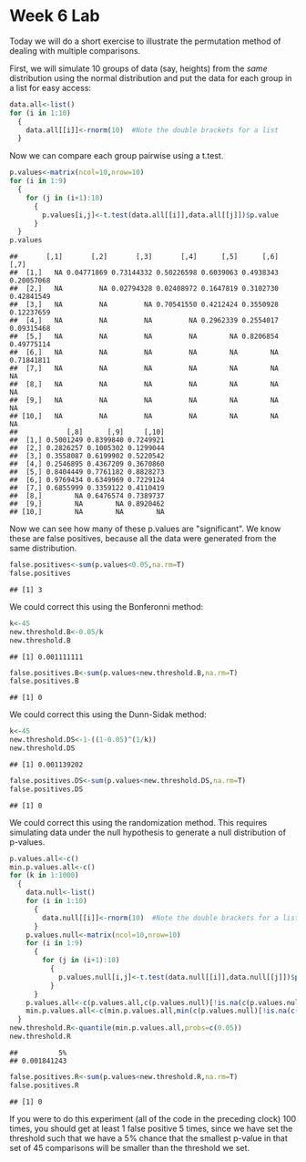 Week 6 Lab
=============
  
Today we will do a short exercise to illustrate the permutation method of dealing with multiple comparisons.

First, we will simulate 10 groups of data (say, heights) from the *same* distribution using the normal distribution and put the data for each group in a list for easy access:


```r
data.all<-list()
for (i in 1:10)
  {
    data.all[[i]]<-rnorm(10)  #Note the double brackets for a list
  }
```

Now we can compare each group pairwise using a t.test.


```r
p.values<-matrix(ncol=10,nrow=10)
for (i in 1:9)
  {
    for (j in (i+1):10)
      {
        p.values[i,j]<-t.test(data.all[[i]],data.all[[j]])$p.value 
      }
  }
p.values
```

```
##       [,1]       [,2]       [,3]       [,4]      [,5]      [,6]       [,7]
##  [1,]   NA 0.04771869 0.73144332 0.50226598 0.6039063 0.4938343 0.20057068
##  [2,]   NA         NA 0.02794328 0.02408972 0.1647819 0.3102730 0.42841549
##  [3,]   NA         NA         NA 0.70541550 0.4212424 0.3550928 0.12237659
##  [4,]   NA         NA         NA         NA 0.2962339 0.2554017 0.09315468
##  [5,]   NA         NA         NA         NA        NA 0.8206854 0.49775114
##  [6,]   NA         NA         NA         NA        NA        NA 0.71841811
##  [7,]   NA         NA         NA         NA        NA        NA         NA
##  [8,]   NA         NA         NA         NA        NA        NA         NA
##  [9,]   NA         NA         NA         NA        NA        NA         NA
## [10,]   NA         NA         NA         NA        NA        NA         NA
##            [,8]      [,9]     [,10]
##  [1,] 0.5001249 0.8399840 0.7249921
##  [2,] 0.2826257 0.1005302 0.1299044
##  [3,] 0.3558087 0.6199902 0.5220542
##  [4,] 0.2546895 0.4367209 0.3670860
##  [5,] 0.8404449 0.7761182 0.8828273
##  [6,] 0.9769434 0.6349969 0.7229124
##  [7,] 0.6855999 0.3359122 0.4110419
##  [8,]        NA 0.6476574 0.7389737
##  [9,]        NA        NA 0.8920462
## [10,]        NA        NA        NA
```

Now we can see how many of these p.values are "significant". We know these are false positives, because all the data were generated from the same distribution.


```r
false.positives<-sum(p.values<0.05,na.rm=T)
false.positives
```

```
## [1] 3
```

We could correct this using the Bonferonni method:


```r
k<-45
new.threshold.B<-0.05/k
new.threshold.B
```

```
## [1] 0.001111111
```

```r
false.positives.B<-sum(p.values<new.threshold.B,na.rm=T)
false.positives.B
```

```
## [1] 0
```

We could correct this using the Dunn-Sidak method:


```r
k<-45
new.threshold.DS<-1-((1-0.05)^(1/k))
new.threshold.DS
```

```
## [1] 0.001139202
```

```r
false.positives.DS<-sum(p.values<new.threshold.DS,na.rm=T)
false.positives.DS
```

```
## [1] 0
```

We could correct this using the randomization method. This requires simulating data under the null hypothesis to generate a null distribution of p-values.



```r
p.values.all<-c()
min.p.values.all<-c()
for (k in 1:1000)
  {
    data.null<-list()
    for (i in 1:10)
      {
        data.null[[i]]<-rnorm(10)  #Note the double brackets for a list
      }
    p.values.null<-matrix(ncol=10,nrow=10)
    for (i in 1:9)
      {
        for (j in (i+1):10)
          {
            p.values.null[i,j]<-t.test(data.null[[i]],data.null[[j]])$p.value 
          }
      }
    p.values.all<-c(p.values.all,c(p.values.null)[!is.na(c(p.values.null))])
    min.p.values.all<-c(min.p.values.all,min(c(p.values.null)[!is.na(c(p.values.null))]))
  }
new.threshold.R<-quantile(min.p.values.all,probs=c(0.05))
new.threshold.R
```

```
##          5% 
## 0.001841243
```

```r
false.positives.R<-sum(p.values<new.threshold.R,na.rm=T)
false.positives.R
```

```
## [1] 0
```

If you were to do this experiment (all of the code in the preceding clock) 100 times, you should get at least 1 false positive 5 times, since we have set the threshold such that we have a 5% chance that the smallest p-value in that set of 45 comparisons will be smaller than the threshold we set.
